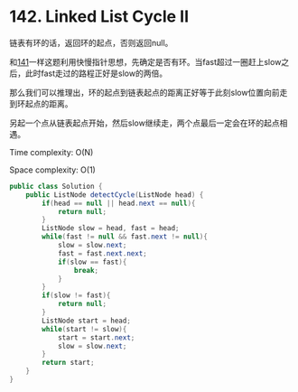 # 142. Linked List Cycle II

链表有环的话，返回环的起点，否则返回null。

和[141](141-Linked-List-Cycle.md)一样这题利用快慢指针思想，先确定是否有环。当fast超过一圈赶上slow之后，此时fast走过的路程正好是slow的两倍。

那么我们可以推理出，环的起点到链表起点的距离正好等于此刻slow位置向前走到环起点的距离。

另起一个点从链表起点开始，然后slow继续走，两个点最后一定会在环的起点相遇。

Time complexity: O(N)

Space complexity: O(1)

```java
public class Solution {
    public ListNode detectCycle(ListNode head) {
        if(head == null || head.next == null){
            return null;
        }
        ListNode slow = head, fast = head;
        while(fast != null && fast.next != null){
            slow = slow.next;
            fast = fast.next.next;
            if(slow == fast){
                break;
            }
        }
        if(slow != fast){
            return null;
        }
        ListNode start = head;
        while(start != slow){
            start = start.next;
            slow = slow.next;
        }
        return start;
    }
}
```